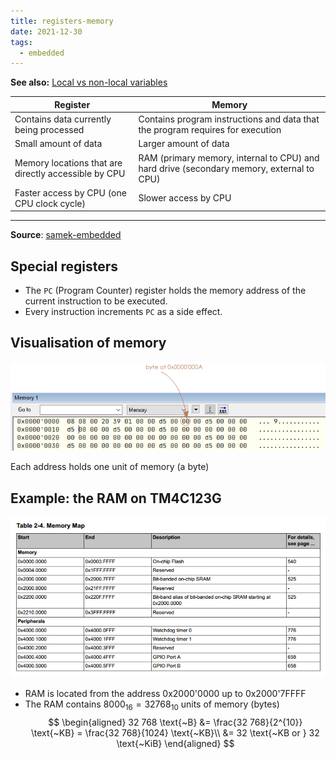 ```yaml
---
title: registers-memory
date: 2021-12-30
tags:
  - embedded
---
```


**See also:** [Local vs non-local variables](embedded/local-vs-nonlocal-variables.md)


| Register                                             | Memory                                                                                   |
| ---------------------------------------------------- | ---------------------------------------------------------------------------------------- |
| Contains data currently being processed              | Contains program instructions and data that the program requires for execution           |
| Small amount of data                                 | Larger amount of data                                                                    |
| Memory locations that are directly accessible by CPU | RAM (primary memory, internal to CPU) and hard drive (secondary memory, external to CPU) |
| Faster access by CPU (one CPU clock cycle)           | Slower access by CPU                                                                     |

---
**Source**: [samek-embedded](bibliography/samek-embedded.md)

## Special registers
* The `PC` (Program Counter) register holds the memory address of the current instruction to be executed.
* Every instruction increments `PC` as a side effect.

## Visualisation of memory
![](embedded/_img/memory-vis.png)

Each address holds one unit of memory (a byte)

## Example: the RAM on TM4C123G
![](/embedded/_img/tm4c123g-memory-map-ram.png)
* RAM is located from the address 0x2000'0000 up to 0x2000'7FFFF
* The RAM contains $8000_{16} = 32768_{10}$ units of memory (bytes)  
	$$
	\begin{aligned}
		32 768 \text{~B}
	&= \frac{32 768}{2^{10}} \text{~KB}
		= \frac{32 768}{1024} \text{~KB}\\
	&= 32 \text{~KB or } 32 \text{~KiB}
	\end{aligned}
	$$